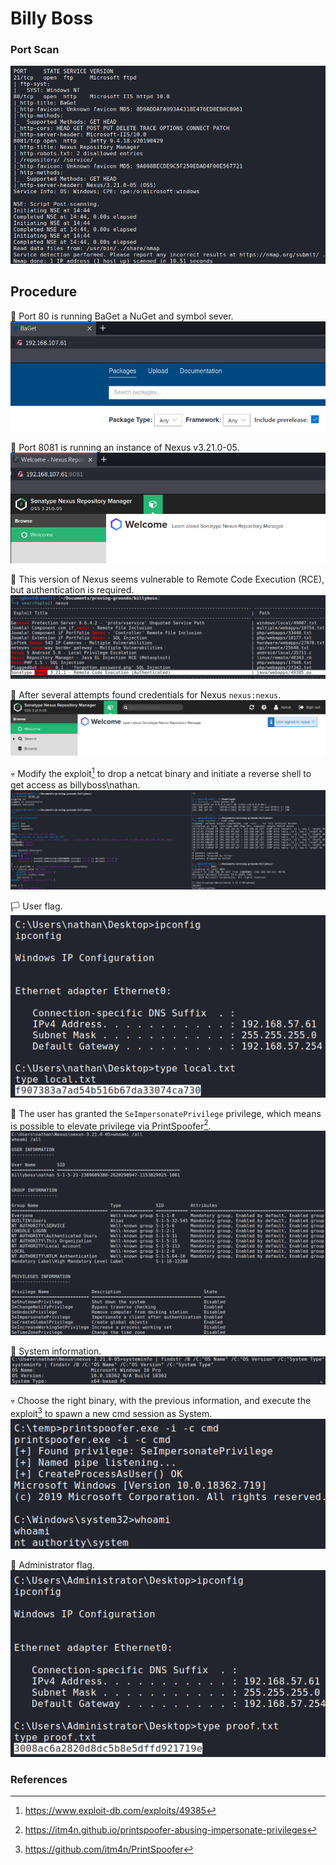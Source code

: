# Billy Boss

### Port Scan
![port-scan](images/port-scan.png)

## Procedure
🔎 Port 80 is running BaGet a NuGet and symbol sever.\
![baget](images/baget.png)

🔎 Port 8081 is running an instance of Nexus v3.21.0-05.\
![nexus](images/nexus.png)

🔎 This version of Nexus seems vulnerable to Remote Code Execution (RCE),
but authentication is required.\
![searchploit-nexus](images/searchsploit-nexus.png)

🔑 After several attempts found credentials for Nexus `nexus:nexus`.\
![nexus-login](images/nexus-login.png)

💀 Modify the exploit[^1] to drop a netcat binary and initiate a reverse shell 
to get access as billyboss\\nathan.\
![nexus-exploit](images/nexus-exploit.png)

🏳 User flag.\
![user-flag](images/user-flag.png)

🔎 The user has granted the `SeImpersonatePrivilege` privilege, which means is
possible to elevate privilege via PrintSpoofer[^2].\
![user-info](images/user-info.png)

🔎 System information.\
![system-info](images/system-info.png)

💀 Choose the right binary, with the previous information, and execute the 
exploit[^3] to spawn a new cmd session as System.\
![printspoofer-exploit](images/printspoofer-exploit.png)

🏴 Administrator flag.\
![admin-flag](images/admin-flag.png)

### References
[^1]: https://www.exploit-db.com/exploits/49385
[^2]: https://itm4n.github.io/printspoofer-abusing-impersonate-privileges
[^3]: https://github.com/itm4n/PrintSpoofer
